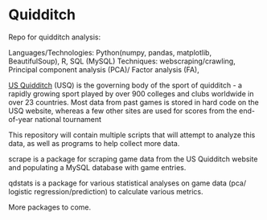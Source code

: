 # Quidditch
Repo for quidditch analysis:

Languages/Technologies: Python(numpy, pandas, matplotlib, BeautifulSoup), R, SQL (MySQL)
Techniques: webscraping/crawling, Principal component analysis (PCA)/ Factor analysis (FA), 

[US Quidditch](http://www.usquidditch.org) (USQ) is the governing body of the sport of quidditch - a rapidly growing sport played by over 900 colleges and clubs worldwide in over 23 countries. Most data from past games is stored in hard code on the USQ website, whereas a few other sites are used for scores from the end-of-year national tournament

This repository will contain multiple scripts that will attempt to analyze this data, as well as programs to help collect more data. 

scrape is a package for scraping game data from the US Quidditch website and populating a MySQL database with game entries. 

qdstats is a package for various statistical analyses on game data (pca/ logistic regression/prediction) to calculate various metrics. 

More packages to come. 

